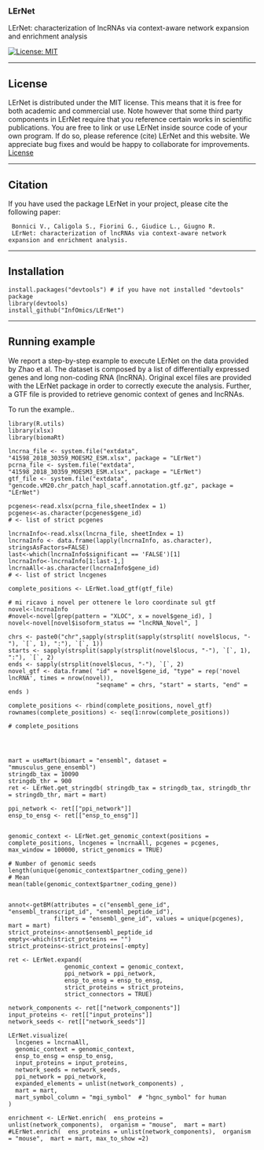 ### LErNet
LErNet: characterization of lncRNAs via context-aware network expansion and enrichment analysis

[![License: MIT](https://img.shields.io/badge/License-MIT-yellow.svg)](https://opensource.org/licenses/MIT) [](#lang-en)

<hr />


## License
LErNet is distributed under the MIT license. This means that it is free for both academic and commercial use. Note however that some third party components in LErNet require that you reference certain works in scientific publications.
You are free to link or use LErNet inside source code of your own program. If do so, please reference (cite) LErNet and this website. We appreciate bug fixes and would be happy to collaborate for improvements. 
[License](https://raw.githubusercontent.com/InfOmics/LErNet/master/LICENSE)

<hr />

## Citation
If you have used the package LErNet in your project, please cite the following paper:

     Bonnici V., Caligola S., Fiorini G., Giudice L., Giugno R.
     LErNet: characterization of lncRNAs via context-aware network expansion and enrichment analysis.
     
<hr />

## Installation

```
install.packages("devtools") # if you have not installed "devtools" package
library(devtools)
install_github("InfOmics/LErNet")
```

<hr />

## Running example

We report a step-by-step example to execute LErNet on the data provided by Zhao et al. The dataset is composed by a list of differentially expressed genes and long non-coding RNA (lncRNA). Original excel files are provided with the LErNet package in order to correctly execute the analysis. Further, a GTF file is provided to retrieve genomic context of genes and lncRNAs.

To run the example..

```
library(R.utils)
library(xlsx)
library(biomaRt)

```


```
lncrna_file <- system.file("extdata", "41598_2018_30359_MOESM2_ESM.xlsx", package = "LErNet")
pcrna_file <- system.file("extdata", "41598_2018_30359_MOESM3_ESM.xlsx", package = "LErNet")
gtf_file <- system.file("extdata", "gencode.vM20.chr_patch_hapl_scaff.annotation.gtf.gz", package = "LErNet")
```



```
pcgenes<-read.xlsx(pcrna_file,sheetIndex = 1)
pcgenes<-as.character(pcgenes$gene_id)
# <- list of strict pcgenes

lncrnaInfo<-read.xlsx(lncrna_file, sheetIndex = 1)
lncrnaInfo <- data.frame(lapply(lncrnaInfo, as.character), stringsAsFactors=FALSE)
last<-which(lncrnaInfo$significant == 'FALSE')[1]
lncrnaInfo<-lncrnaInfo[1:last-1,]
lncrnaAll<-as.character(lncrnaInfo$gene_id)
# <- list of strict lncgenes

complete_positions <- LErNet.load_gtf(gtf_file)

# mi ricavo i novel per ottenere le loro coordinate sul gtf
novel<-lncrnaInfo
#novel<-novel[grep(pattern = "XLOC", x = novel$gene_id), ]
novel<-novel[novel$isoform_status == "lncRNA_Novel", ]

chrs <- paste0("chr",sapply(strsplit(sapply(strsplit( novel$locus, "-"), `[`, 1), ":"), `[`, 1))
starts <- sapply(strsplit(sapply(strsplit(novel$locus, "-"), `[`, 1), ":"), `[`, 2)
ends <- sapply(strsplit(novel$locus, "-"), `[`, 2)
novel_gtf <- data.frame( "id" = novel$gene_id, "type" = rep('novel lncRNA', times = nrow(novel)),
                         "seqname" = chrs, "start" = starts, "end" = ends )

complete_positions <- rbind(complete_positions, novel_gtf)
rownames(complete_positions) <- seq(1:nrow(complete_positions))

# complete_positions




mart = useMart(biomart = "ensembl", dataset = "mmusculus_gene_ensembl")
stringdb_tax = 10090
stringdb_thr = 900
ret <- LErNet.get_stringdb( stringdb_tax = stringdb_tax, stringdb_thr = stringdb_thr, mart = mart)

ppi_network <- ret[["ppi_network"]]
ensp_to_ensg <- ret[["ensp_to_ensg"]]


genomic_context <- LErNet.get_genomic_context(positions = complete_positions, lncgenes = lncrnaAll, pcgenes = pcgenes, max_window = 100000, strict_genomics = TRUE)

# Number of genomic seeds
length(unique(genomic_context$partner_coding_gene))
# Mean
mean(table(genomic_context$partner_coding_gene))


annot<-getBM(attributes = c("ensembl_gene_id", "ensembl_transcript_id", "ensembl_peptide_id"),
             filters = "ensembl_gene_id", values = unique(pcgenes), mart = mart)
strict_proteins<-annot$ensembl_peptide_id
empty<-which(strict_proteins == "")
strict_proteins<-strict_proteins[-empty]

ret <- LErNet.expand(
                genomic_context = genomic_context,
                ppi_network = ppi_network,
                ensp_to_ensg = ensp_to_ensg,
                strict_proteins = strict_proteins,
                strict_connectors = TRUE)

network_components <- ret[["network_components"]]
input_proteins <- ret[["input_proteins"]]
network_seeds <- ret[["network_seeds"]]

LErNet.visualize(
  lncgenes = lncrnaAll,
  genomic_context = genomic_context,
  ensp_to_ensg = ensp_to_ensg,
  input_proteins = input_proteins,
  network_seeds = network_seeds,
  ppi_network = ppi_network,
  expanded_elements = unlist(network_components) ,
  mart = mart,
  mart_symbol_column = "mgi_symbol"  # "hgnc_symbol" for human
)

enrichment <- LErNet.enrich(  ens_proteins = unlist(network_components),  organism = "mouse",  mart = mart)
#LErNet.enrich(  ens_proteins = unlist(network_components),  organism = "mouse",  mart = mart, max_to_show =2)
```
